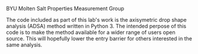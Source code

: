 BYU Molten Salt Properties Measurement Group

The code included as part of this lab's work is the axisymetric drop shape analysis (ADSA) method written in Python 3. 
The intended perpose of this code is to make the method available for a wider range of users open source. This will hopefully
lower the entry barrier for others interested in the same analysis. 



<!---
kenticus17/kenticus17 is a ✨ special ✨ repository because its `README.md` (this file) appears on your GitHub profile.
You can click the Preview link to take a look at your changes.
--->
